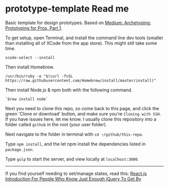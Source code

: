 # prototype-template Read me

Basic template for design prototypes. Based on [Medium: Archetyping: Prototyping for Pros, Part 1](https://blog.prototypr.io/archetyping-prototyping-for-pros-part-1-8e93b273c400#.cj2ql5pgq).

To get setup, open Terminal, and install the command line dev tools (smaller than installing all of XCode from the app store). This might still take some time.

```
xcode-select --install
```

Then install Homebrew.

```
/usr/bin/ruby -e "$(curl -fsSL https://raw.githubusercontent.com/Homebrew/install/master/install)"
```

Then install Node.js & npm both with the following command.

```
`brew install node`
```

Next you need to clone this repo, so come back to this page, and click the green 'Clone or download' button, and make sure you're `Cloning with SSH`. If you have issues here, let me know. I usually clone this repository into a folder called `github` in the root (your user folder).

Next navigate to the folder in terminal with `cd ~/github/this-repo`.

Type `npm install`, and the let npm install the dependencies listed in `package.json`.

Type `gulp` to start the server, and view locally at `localhost:3000`.

---

If you find yourself needing to set/manage states, read this: [React.js Introduction For People Who Know Just Enough jQuery To Get By](http://reactfordesigners.com/labs/reactjs-introduction-for-people-who-know-just-enough-jquery-to-get-by/)
